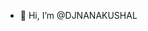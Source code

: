 - 👋 Hi, I’m @DJNANAKUSHAL

<!---
DJNANAKUSHAL/DJNANAKUSHAL is a ✨ special ✨ repository because its `README.md` (this file) appears on your GitHub profile.
You can click the Preview link to take a look at your changes.
--->

